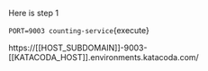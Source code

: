 
Here is step 1

`PORT=9003 counting-service`{execute}

https://[[HOST_SUBDOMAIN]]-9003-[[KATACODA_HOST]].environments.katacoda.com/
